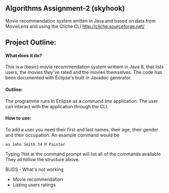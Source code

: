 ## Algorithms Assignment-2 (skyhook)
Movie recommendation system written in Java and based on data from MovieLens and using the Cliche CLI http://cliche.sourceforge.net/
## Project Outline:
#### What does it do?
This is a (basic) movie recommendation system writtem in Java 8, that lists users, the movies they've rated and the movies themselves.
The code has been documented with Eclipse's built in Javadoc generator.

#### Outline:
The programme runs in Eclipse as a command line application. The user can interact with the application through the CLI.

#### How to use:
To add a user you need their first and last names, their age, their gender and their occupation.
An example command would be 
~~~~ 
au John Smith 34 M Painter 
~~~~~
Typing ?list at the command prompt will list all of the commands available They all follow the structure above.

BUGS - What's _not_ working
* Movie recommendation
* Listing users ratings

